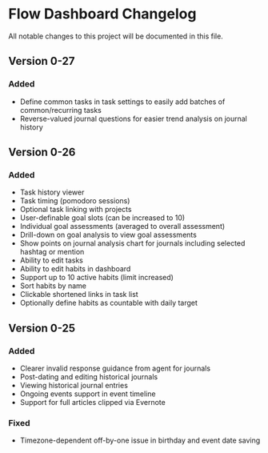 # Flow Dashboard Changelog

All notable changes to this project will be documented in this file.

## Version 0-27

### Added

* Define common tasks in task settings to easily add batches of common/recurring tasks
* Reverse-valued journal questions for easier trend analysis on journal history

## Version 0-26

### Added

* Task history viewer
* Task timing (pomodoro sessions)
* Optional task linking with projects
* User-definable goal slots (can be increased to 10)
* Individual goal assessments (averaged to overall assessment)
* Drill-down on goal analysis to view goal assessments
* Show points on journal analysis chart for journals including selected hashtag or mention
* Ability to edit tasks
* Ability to edit habits in dashboard
* Support up to 10 active habits (limit increased)
* Sort habits by name
* Clickable shortened links in task list
* Optionally define habits as countable with daily target

## Version 0-25

### Added

* Clearer invalid response guidance from agent for journals
* Post-dating and editing historical journals
* Viewing historical journal entries
* Ongoing events support in event timeline
* Support for full articles clipped via Evernote

### Fixed

 * Timezone-dependent off-by-one issue in birthday and event date saving


